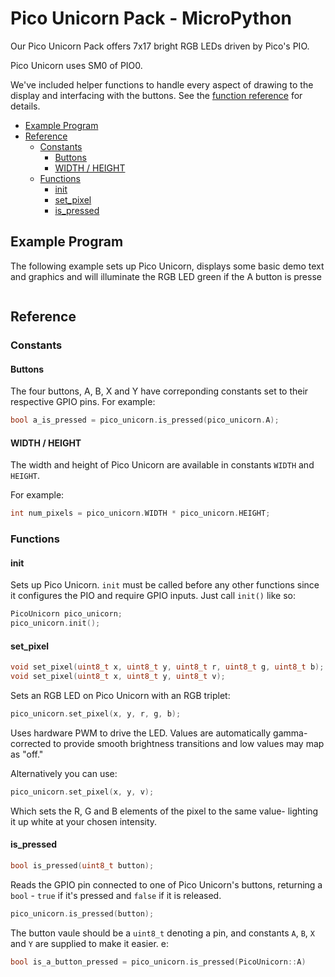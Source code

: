# Pico Unicorn Pack - MicroPython <!-- omit in toc -->

Our Pico Unicorn Pack offers 7x17 bright RGB LEDs driven by Pico's PIO.

Pico Unicorn uses SM0 of PIO0.

We've included helper functions to handle every aspect of drawing to the display and interfacing with the buttons. See the [function reference](#function-reference) for details.

- [Example Program](#example-program)
- [Reference](#reference)
  - [Constants](#constants)
    - [Buttons](#buttons)
    - [WIDTH / HEIGHT](#width--height)
  - [Functions](#functions)
    - [init](#init)
    - [set_pixel](#set_pixel)
    - [is_pressed](#is_pressed)

## Example Program

The following example sets up Pico Unicorn, displays some basic demo text and graphics and will illuminate the RGB LED green if the A button is presse

```c++

```

## Reference

### Constants

#### Buttons

The four buttons, A, B, X and Y have correponding constants set to their respective GPIO pins. For example:

```c++
bool a_is_pressed = pico_unicorn.is_pressed(pico_unicorn.A);
```

#### WIDTH / HEIGHT

The width and height of Pico Unicorn are available in constants `WIDTH` and `HEIGHT`.

For example:

```c++
int num_pixels = pico_unicorn.WIDTH * pico_unicorn.HEIGHT;
```

### Functions

#### init

Sets up Pico Unicorn. `init` must be called before any other functions since it configures the PIO and require GPIO inputs. Just call `init()` like so: 

```c++
PicoUnicorn pico_unicorn;
pico_unicorn.init();
```

#### set_pixel

```c++
void set_pixel(uint8_t x, uint8_t y, uint8_t r, uint8_t g, uint8_t b);
void set_pixel(uint8_t x, uint8_t y, uint8_t v);
```

Sets an RGB LED on Pico Unicorn with an RGB triplet:

```c++
pico_unicorn.set_pixel(x, y, r, g, b);
```

Uses hardware PWM to drive the LED. Values are automatically gamma-corrected to provide smooth brightness transitions and low values may map as "off."

Alternatively you can use:

```c++
pico_unicorn.set_pixel(x, y, v);
```

Which sets the R, G and B elements of the pixel to the same value- lighting it up white at your chosen intensity.

#### is_pressed

```c++
bool is_pressed(uint8_t button);
```

Reads the GPIO pin connected to one of Pico Unicorn's buttons, returning a `bool` - `true` if it's pressed and `false` if it is released.

```c++
pico_unicorn.is_pressed(button);
```

The button vaule should be a `uint8_t` denoting a pin, and constants `A`, `B`, `X` and `Y` are supplied to make it easier. e:

```c++
bool is_a_button_pressed = pico_unicorn.is_pressed(PicoUnicorn::A)
```